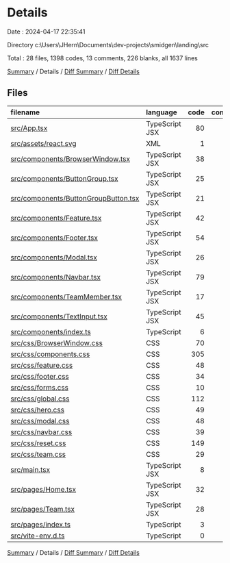 # Details

Date : 2024-04-17 22:35:41

Directory c:\\Users\\JHern\\Documents\\dev-projects\\smidgen\\landing\\src

Total : 28 files,  1398 codes, 13 comments, 226 blanks, all 1637 lines

[Summary](results.md) / Details / [Diff Summary](diff.md) / [Diff Details](diff-details.md)

## Files
| filename | language | code | comment | blank | total |
| :--- | :--- | ---: | ---: | ---: | ---: |
| [src/App.tsx](/src/App.tsx) | TypeScript JSX | 80 | 0 | 9 | 89 |
| [src/assets/react.svg](/src/assets/react.svg) | XML | 1 | 0 | 0 | 1 |
| [src/components/BrowserWindow.tsx](/src/components/BrowserWindow.tsx) | TypeScript JSX | 38 | 0 | 5 | 43 |
| [src/components/ButtonGroup.tsx](/src/components/ButtonGroup.tsx) | TypeScript JSX | 25 | 0 | 5 | 30 |
| [src/components/ButtonGroupButton.tsx](/src/components/ButtonGroupButton.tsx) | TypeScript JSX | 21 | 0 | 3 | 24 |
| [src/components/Feature.tsx](/src/components/Feature.tsx) | TypeScript JSX | 42 | 0 | 4 | 46 |
| [src/components/Footer.tsx](/src/components/Footer.tsx) | TypeScript JSX | 54 | 0 | 3 | 57 |
| [src/components/Modal.tsx](/src/components/Modal.tsx) | TypeScript JSX | 26 | 0 | 5 | 31 |
| [src/components/Navbar.tsx](/src/components/Navbar.tsx) | TypeScript JSX | 79 | 0 | 5 | 84 |
| [src/components/TeamMember.tsx](/src/components/TeamMember.tsx) | TypeScript JSX | 17 | 0 | 5 | 22 |
| [src/components/TextInput.tsx](/src/components/TextInput.tsx) | TypeScript JSX | 45 | 0 | 4 | 49 |
| [src/components/index.ts](/src/components/index.ts) | TypeScript | 6 | 0 | 1 | 7 |
| [src/css/BrowserWindow.css](/src/css/BrowserWindow.css) | CSS | 70 | 0 | 16 | 86 |
| [src/css/components.css](/src/css/components.css) | CSS | 305 | 12 | 63 | 380 |
| [src/css/feature.css](/src/css/feature.css) | CSS | 48 | 0 | 8 | 56 |
| [src/css/footer.css](/src/css/footer.css) | CSS | 34 | 0 | 8 | 42 |
| [src/css/forms.css](/src/css/forms.css) | CSS | 10 | 0 | 1 | 11 |
| [src/css/global.css](/src/css/global.css) | CSS | 112 | 0 | 28 | 140 |
| [src/css/hero.css](/src/css/hero.css) | CSS | 49 | 0 | 8 | 57 |
| [src/css/modal.css](/src/css/modal.css) | CSS | 48 | 0 | 8 | 56 |
| [src/css/navbar.css](/src/css/navbar.css) | CSS | 39 | 0 | 10 | 49 |
| [src/css/reset.css](/src/css/reset.css) | CSS | 149 | 0 | 13 | 162 |
| [src/css/team.css](/src/css/team.css) | CSS | 29 | 0 | 5 | 34 |
| [src/main.tsx](/src/main.tsx) | TypeScript JSX | 8 | 0 | 2 | 10 |
| [src/pages/Home.tsx](/src/pages/Home.tsx) | TypeScript JSX | 32 | 0 | 4 | 36 |
| [src/pages/Team.tsx](/src/pages/Team.tsx) | TypeScript JSX | 28 | 0 | 2 | 30 |
| [src/pages/index.ts](/src/pages/index.ts) | TypeScript | 3 | 0 | 0 | 3 |
| [src/vite-env.d.ts](/src/vite-env.d.ts) | TypeScript | 0 | 1 | 1 | 2 |

[Summary](results.md) / Details / [Diff Summary](diff.md) / [Diff Details](diff-details.md)